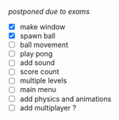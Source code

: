 *postponed due to exams*

- [x] make window
- [x] spawn ball 
- [ ] ball movement
- [ ] play pong
- [ ] add sound
- [ ] score count
- [ ] multiple levels
- [ ] main menu 
- [ ] add physics and animations
- [ ] add multiplayer ?
